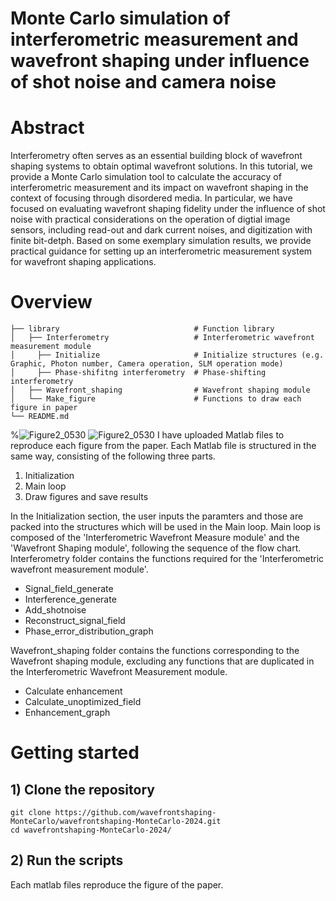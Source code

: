 # Monte Carlo simulation of interferometric measurement and wavefront shaping under influence of shot noise and camera noise 
# Abstract
Interferometry often serves as an essential building block of wavefront shaping systems to obtain optimal wavefront solutions. In this tutorial, we provide a Monte Carlo simulation tool to calculate the accuracy of interferometric measurement and its impact on wavefront shaping in the context of focusing through disordered media. In particular, we have focused on evaluating wavefront shaping fidelity under the influence of shot noise with practical considerations on the operation of digtial image sensors, including read-out and dark current noises, and digitization with finite bit-detph. Based on some exemplary simulation results, we provide practical guidance for setting up an interferometric measurement system for wavefront shaping applications.

# Overview   
    ├── library                              # Function library 
    │   ├── Interferometry                   # Interferometric wavefront measurement module
    │     ├── Initialize                     # Initialize structures (e.g. Graphic, Photon number, Camera operation, SLM operation mode)
    │     ├── Phase-shifitng interferometry  # Phase-shifting interferometry
    │   ├── Wavefront_shaping                # Wavefront shaping module
    │   └── Make_figure                      # Functions to draw each figure in paper
    └── README.md
%![Figure2_0530](https://github.com/wavefrontshaping-MonteCarlo/tutorial_interferometry_fidelity_noises/assets/168101179/218c94a5-e680-4387-a98a-5fc08798f3e9)
![Figure2_0530](./library/images/)
I have uploaded Matlab files to reproduce each figure from the paper. Each Matlab file is structured in the same way, consisting of the following three parts.

1) Initialization
2) Main loop
3) Draw figures and save results 
 

In the Initialization section, the user inputs the paramters and those are packed into the structures which will be used in the Main loop.
Main loop is composed of the 'Interferometric Wavefront Measure module' and the 'Wavefront Shaping module', following the sequence of the flow chart.
Interferometry folder contains the functions required for the 'Interferometric wavefront measurement module'.
- Signal_field_generate
- Interference_generate
- Add_shotnoise
- Reconstruct_signal_field
- Phase_error_distribution_graph
  
Wavefront_shaping folder contains the functions corresponding to the Wavefront shaping module, excluding any functions that are duplicated in the Interferometric Wavefront Measurement module.
- Calculate enhancement
- Calculate_unoptimized_field
- Enhancement_graph 


# Getting started 
## 1) Clone the repository
```
git clone https://github.com/wavefrontshaping-MonteCarlo/wavefrontshaping-MonteCarlo-2024.git
cd wavefrontshaping-MonteCarlo-2024/

```
## 2) Run the scripts
Each matlab files reproduce the figure of the paper.

